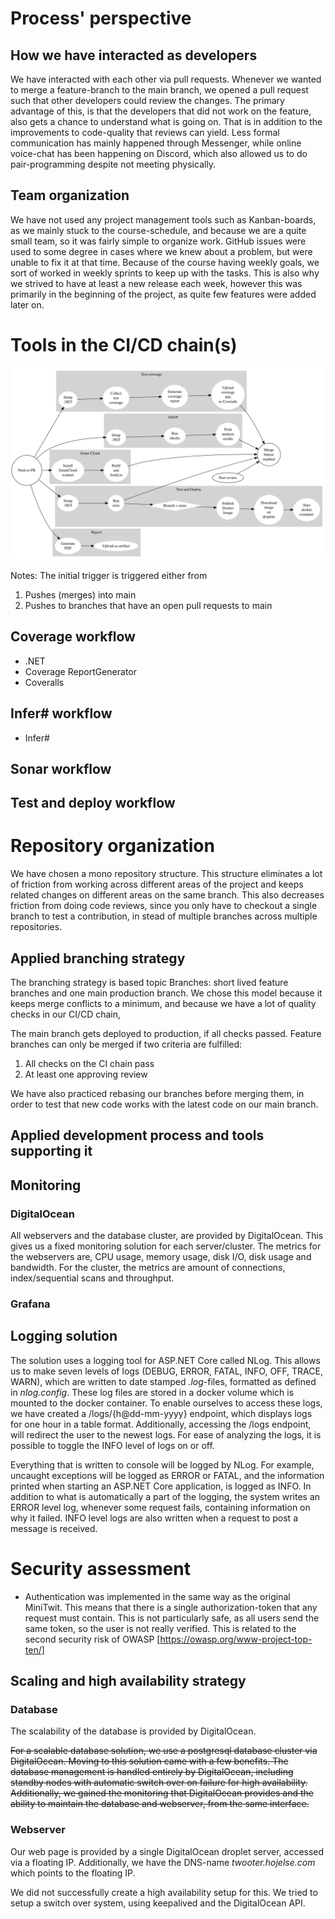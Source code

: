 # Process' perspective
<!-- In essence it has to be clear how code or other artifacts come from idea into the running system and everything that happens on the way. !-->

## How we have interacted as developers
<!-- How do you interact as developers? -->
We have interacted with each other via pull requests. Whenever we wanted to merge a feature-branch to the main branch, we opened a pull request such that other developers could review the changes. The primary advantage of this, is that the developers that did not work on the feature, also gets a chance to understand what is going on. That is in addition to the improvements to code-quality that reviews can yield. Less formal communication has mainly happened through Messenger, while online voice-chat has been happening on Discord, which also allowed us to do pair-programming despite not meeting physically.

## Team organization
<!-- - How is the team organized? -->
We have not used any project management tools such as Kanban-boards, as we mainly stuck to the course-schedule, and because we are a quite small team, so it was fairly simple to organize work. GitHub issues were used to some degree in cases where we knew about a problem, but were unable to fix it at that time. Because of the course having weekly goals, we sort of worked in weekly sprints to keep up with the tasks. This is also why we strived to have at least a new release each week, however this was primarily in the beginning of the project, as quite few features were added later on.


# Tools in the CI/CD chain(s)
<!-- - A complete description of stages and tools included in the CI/CD chains.
    -  That is, including deployment and release of your systems. -->

![CI/CD chain](./images/ci-cd-chain.svg)

Notes: The initial trigger is triggered either from
1) Pushes (merges) into main
2) Pushes to branches that have an open pull requests to main

## Coverage workflow

- .NET
- Coverage ReportGenerator
- Coveralls

## Infer# workflow

- Infer#

## Sonar workflow

## Test and deploy workflow




# Repository organization
<!-- - Organization of your repositor(ies).
  - That is, either the structure of of mono-repository or organization of artifacts across repositories.
  - In essence, it has to be be clear what is stored where and why. -->


We have chosen a mono repository structure.
This structure eliminates a lot of friction from working across different areas of the project and keeps related changes on different areas on the same branch. This also decreases friction from doing code reviews, since you only have to checkout a single branch to test a contribution, in stead of multiple branches across multiple repositories.

## Applied branching strategy

The branching strategy is based topic Branches: short lived feature branches and one main production branch. We chose this model because it keeps merge conflicts to a minimum, and because we have a lot of quality checks in our CI/CD chain,

The main branch gets deployed to production, if all checks passed. Feature branches can only be merged if two criteria are fulfilled:

1) All checks on the CI chain pass
2) At least one approving review

We have also practiced rebasing our branches before merging them, in order to test that new code works with the latest code on our main branch.

## Applied development process and tools supporting it
<!-- - Applied development process and tools supporting it
  - For example, how did you use issues, Kanban boards, etc. to organize open tasks -->

## Monitoring
<!-- - How do you monitor your systems and what precisely do you monitor? -->
### DigitalOcean
All webservers and the database cluster, are provided by DigitalOcean. This gives us a fixed monitoring solution for each server/cluster. The metrics for the webservers are, CPU usage, memory usage, disk I/O, disk usage and bandwidth. For the cluster, the metrics are amount of connections, index/sequential scans and throughput.

### Grafana


<!-- - What do you log in your systems and how do you aggregate logs? -->

## Logging solution
The solution uses a logging tool for ASP.NET Core called NLog. This allows us to make seven levels of logs (DEBUG, ERROR, FATAL, INFO, OFF, TRACE, WARN), which are written to date stamped *.log*-files, formatted as defined in *nlog.config*. These log files are stored in a docker volume which is mounted to the docker container. To enable ourselves to access these logs, we have created a /logs/{h@dd-mm-yyyy} endpoint, which displays logs for one hour in a table format. Additionally, accessing the /logs endpoint, will redirect the user to the newest logs. For ease of analyzing the logs, it is possible to toggle the INFO level of logs on or off.

Everything that is written to console will be logged by NLog. For example, uncaught exceptions will be logged as ERROR or FATAL, and the information printed when starting an ASP.NET Core application, is logged as INFO. In addition to what is automatically a part of the logging, the system writes an ERROR level log, whenever some request fails, containing information on why it failed. INFO level logs are also written when a request to post a message is received.

<!-- - Brief results of the security assessment. -->
# Security assessment

- Authentication was implemented in the same way as the original MiniTwit. This means that there is a single authorization-token that any request must contain. This is not particularly safe, as all users send the same token, so the user is not really verified. This is related to the second security risk of OWASP [https://owasp.org/www-project-top-ten/]


<!-- - Applied strategy for scaling and load balancing. -->

## Scaling and high availability strategy
### Database
The scalability of the database is provided by DigitalOcean.

~~For a scalable database solution, we use a postgresql database cluster via DigitalOcean. Moving to this solution came with a few benefits. The database management is handled entirely by DigitalOcean, including standby nodes with automatic switch over on failure for high availability. Additionally, we gained the monitoring that DigitalOcean provides and the ability to maintain the database and webserver, from the same interface.~~

### Webserver
Our web page is provided by a single DigitalOcean droplet server, accessed via a floating IP. Additionally, we have the DNS-name *twooter.hojelse.com* which points to the floating IP.

We did not successfully create a high availability setup for this. We tried to setup a switch over system, using keepalived and the DigitalOcean API.

